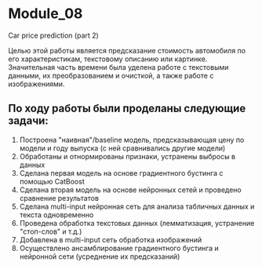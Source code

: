 # Module_08
Car price prediction (part 2)

Целью этой работы является предсказание стоимость автомобиля по его характеристикам, текстовому описанию или картинке. Значительная часть времени была уделена работе с текстовыми данными, их преобразованием и очисткой, а также работе с изображениями.

## По ходу работы были проделаны следующие задачи:
1. Построена "наивная"/baseline модель, предсказывающая цену по модели и году выпуска (с ней сравнивались другие модели)
2. Обработаны и отнормированы признаки, устранены выбросы в данных
3. Сделана первая модель на основе градиентного бустинга с помощью CatBoost
4. Сделана вторая модель на основе нейронных сетей и проведено сравнение результатов
5. Сделана multi-input нейронная сеть для анализа табличных данных и текста одновременно
6. Проведена обработка текстовых данных (лемматизация, устранение "стоп-слов" и т.д.)
7. Добавлена в multi-input сеть обработка изображений
8. Осуществлено ансамблирование градиентного бустинга и нейронной сети (усреднение их предсказаний)
